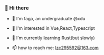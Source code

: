 ### 👋 Hi there 

* 🍅 I'm faga, an undergraduate @xdu

* 🌱 I'm interested in Vue,React,Typescript

* 🐌 I'm currently learning Rust(but slowly)

* 📫 how to reach me: lzc295592@163.com
